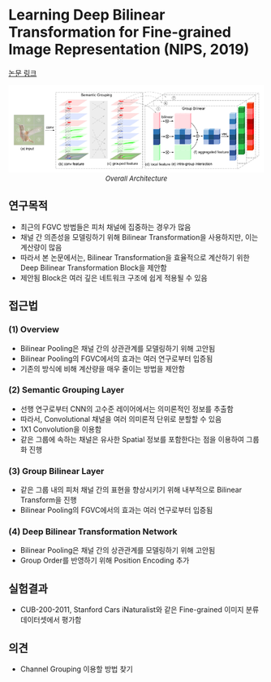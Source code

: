# Learning Deep Bilinear Transformation for Fine-grained Image Representation (NIPS, 2019)

[논문 링크](https://proceedings.neurips.cc/paper/2019/hash/959ef477884b6ac2241b19ee4fb776ae-Abstract.html)

<p align="center">
    <img width="600" alt='fig1' src="./img/02_15_01.png?raw=true"></br>
    <em><font size=2>Overall Architecture</font></em>
</p>

## 연구목적
- 최근의 FGVC 방법들은 피처 채널에 집중하는 경우가 많음
- 채널 간 의존성을 모델링하기 위해 Bilinear Transformation을 사용하지만, 이는 계산량이 많음
- 따라서 본 논문에서는, Bilinear Transformation을 효율적으로 계산하기 위한 Deep Bilinear Transformation Block을 제안함 
- 제안됨 Block은 여러 깊은 네트워크 구조에 쉽게 적용될 수 있음 

## 접근법
### (1) Overview 
- Bilinear Pooling은 채널 간의 상관관계를 모델링하기 위해 고안됨
- Bilinear Pooling의 FGVC에서의 효과는 여러 연구로부터 입증됨 
- 기존의 방식에 비해 계산량을 매우 줄이는 방법을 제안함 
### (2) Semantic Grouping Layer 
- 선행 연구로부터 CNN의 고수준 레이어에서는 의미론적인 정보를 추출함 
- 따라서, Convolutional 채널을 여러 의미론적 단위로 분할할 수 있음 
- 1X1 Convolution을 이용함 
- 같은 그룹에 속하는 채널은 유사한 Spatial 정보를 포함한다는 점을 이용하여 그룹화 진행 
### (3) Group Bilinear Layer 
- 같은 그룹 내의 피처 채널 간의 표현을 향상시키기 위해 내부적으로 Bilinear Transform을 진행 
- Bilinear Pooling의 FGVC에서의 효과는 여러 연구로부터 입증됨 
### (4) Deep Bilinear Transformation Network 
- Bilinear Pooling은 채널 간의 상관관계를 모델링하기 위해 고안됨
- Group Order를 반영하기 위해 Position Encoding 추가 

## 실험결과
- CUB-200-2011, Stanford Cars iNaturalist와 같은 Fine-grained 이미지 분류 데이터셋에서 평가함 

## 의견
- Channel Grouping 이용할 방법 찾기